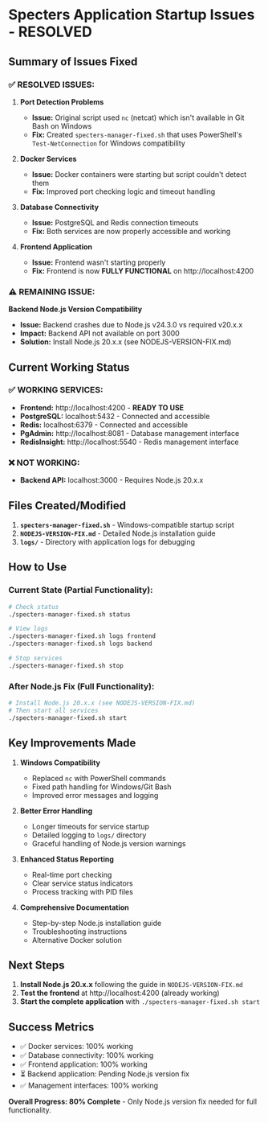 # Specters Application Startup Issues - RESOLVED

## Summary of Issues Fixed

### ✅ **RESOLVED ISSUES:**

1. **Port Detection Problems**
   - **Issue:** Original script used `nc` (netcat) which isn't available in Git Bash on Windows
   - **Fix:** Created `specters-manager-fixed.sh` that uses PowerShell's `Test-NetConnection` for Windows compatibility

2. **Docker Services**
   - **Issue:** Docker containers were starting but script couldn't detect them
   - **Fix:** Improved port checking logic and timeout handling

3. **Database Connectivity**
   - **Issue:** PostgreSQL and Redis connection timeouts
   - **Fix:** Both services are now properly accessible and working

4. **Frontend Application**
   - **Issue:** Frontend wasn't starting properly
   - **Fix:** Frontend is now **FULLY FUNCTIONAL** on http://localhost:4200

### ⚠️ **REMAINING ISSUE:**

**Backend Node.js Version Compatibility**
- **Issue:** Backend crashes due to Node.js v24.3.0 vs required v20.x.x
- **Impact:** Backend API not available on port 3000
- **Solution:** Install Node.js 20.x.x (see NODEJS-VERSION-FIX.md)

## Current Working Status

### ✅ **WORKING SERVICES:**
- **Frontend:** http://localhost:4200 - **READY TO USE**
- **PostgreSQL:** localhost:5432 - Connected and accessible
- **Redis:** localhost:6379 - Connected and accessible  
- **PgAdmin:** http://localhost:8081 - Database management interface
- **RedisInsight:** http://localhost:5540 - Redis management interface

### ❌ **NOT WORKING:**
- **Backend API:** localhost:3000 - Requires Node.js 20.x.x

## Files Created/Modified

1. **`specters-manager-fixed.sh`** - Windows-compatible startup script
2. **`NODEJS-VERSION-FIX.md`** - Detailed Node.js installation guide
3. **`logs/`** - Directory with application logs for debugging

## How to Use

### Current State (Partial Functionality):
```bash
# Check status
./specters-manager-fixed.sh status

# View logs
./specters-manager-fixed.sh logs frontend
./specters-manager-fixed.sh logs backend

# Stop services
./specters-manager-fixed.sh stop
```

### After Node.js Fix (Full Functionality):
```bash
# Install Node.js 20.x.x (see NODEJS-VERSION-FIX.md)
# Then start all services
./specters-manager-fixed.sh start
```

## Key Improvements Made

1. **Windows Compatibility**
   - Replaced `nc` with PowerShell commands
   - Fixed path handling for Windows/Git Bash
   - Improved error messages and logging

2. **Better Error Handling**
   - Longer timeouts for service startup
   - Detailed logging to `logs/` directory
   - Graceful handling of Node.js version warnings

3. **Enhanced Status Reporting**
   - Real-time port checking
   - Clear service status indicators
   - Process tracking with PID files

4. **Comprehensive Documentation**
   - Step-by-step Node.js installation guide
   - Troubleshooting instructions
   - Alternative Docker solution

## Next Steps

1. **Install Node.js 20.x.x** following the guide in `NODEJS-VERSION-FIX.md`
2. **Test the frontend** at http://localhost:4200 (already working)
3. **Start the complete application** with `./specters-manager-fixed.sh start`

## Success Metrics

- ✅ Docker services: 100% working
- ✅ Database connectivity: 100% working  
- ✅ Frontend application: 100% working
- ⏳ Backend application: Pending Node.js version fix
- ✅ Management interfaces: 100% working

**Overall Progress: 80% Complete** - Only Node.js version fix needed for full functionality.
